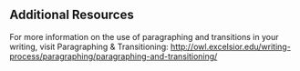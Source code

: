 ## Additional Resources

For more information on the use of paragraphing and transitions in your writing, visit Paragraphing & Transitioning: http://owl.excelsior.edu/writing-process/paragraphing/paragraphing-and-transitioning/
